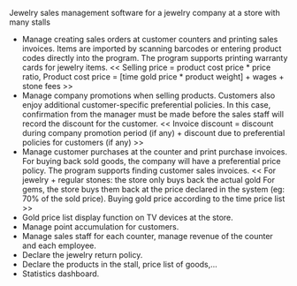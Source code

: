 Jewelry sales management software for a jewelry company at a store with many stalls
 - Manage creating sales orders at customer counters and printing sales invoices. Items are imported by scanning barcodes or entering product codes directly into the program. The program supports printing warranty cards for jewelry items.
 << Selling price = product cost price * price ratio, Product cost price = [time gold price * product weight] + wages + stone fees >>
 - Manage company promotions when selling products. Customers also enjoy additional customer-specific preferential policies. In this case, confirmation from the manager must be made before the sales staff will record the discount for the customer.
 << Invoice discount = discount during company promotion period (if any) + discount due to preferential policies for customers (if any) >>
 - Manage customer purchases at the counter and print purchase invoices. For buying back sold goods, the company will have a preferential price policy. The program supports finding customer sales invoices.
 << For jewelry + regular stones: the store only buys back the actual gold
 For gems, the store buys them back at the price declared in the system (eg: 70% of the sold price).
 Buying gold price according to the time price list >>
 - Gold price list display function on TV devices at the store.
 - Manage point accumulation for customers.
 - Manage sales staff for each counter, manage revenue of the counter and each employee.
 - Declare the jewelry return policy.
 - Declare the products in the stall, price list of goods,...
 - Statistics dashboard.

